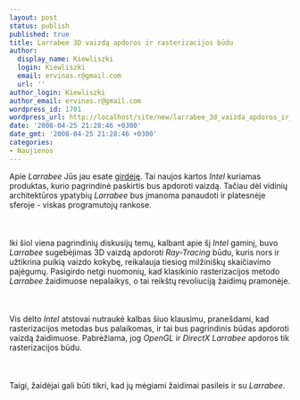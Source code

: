 ```yaml
---
layout: post
status: publish
published: true
title: Larrabee 3D vaizdą apdoros ir rasterizacijos būdu
author:
  display_name: Kiewliszki
  login: Kiewliszki
  email: ervinas.r@gmail.com
  url: ''
author_login: Kiewliszki
author_email: ervinas.r@gmail.com
wordpress_id: 1701
wordpress_url: http://localhost/site/new/larrabee_3d_vaizda_apdoros_ir_rasterizacijos_budu/
date: '2008-04-25 21:28:46 +0300'
date_gmt: '2008-04-25 21:28:46 +0300'
categories:
- Naujienos
---
```

<p>Apie <i>Larrabee</i> Jūs jau esate <a class="ns" href="http://www.technews.lt/index.php?id=Kas&amp;Id=1308">girdėję</a>. Tai naujos kartos <i>Intel</i> kuriamas produktas, kurio pagrindinė paskirtis bus apdoroti vaizdą. Tačiau dėl vidinių architektūros ypatybių <i>Larrabee</i> bus įmanoma panaudoti ir platesnėje sferoje - viskas programutojų rankose.<br />
<br><br />
<br>Iki šiol viena pagrindinių diskusijų temų, kalbant apie šį <i>Intel</i> gaminį, buvo <i>Larrabee</i> sugebėjimas 3D vaizdą apdoroti <i>Ray-Tracing</i> būdu, kuris nors ir užtikrina puikią vaizdo kokybę, reikalauja tiesiog milžiniškų skaičiavimo pajėgumų. Pasigirdo netgi nuomonių, kad klasikinio rasterizacijos metodo <i>Larrabee</i> žaidimuose nepalaikys, o tai reikštų revoliuciją žaidimų pramonėje.<br />
<br><br />
<br>Vis dėlto <i>Intel</i> atstovai nutraukė kalbas šiuo klausimu, pranešdami, kad rasterizacijos metodas bus palaikomas, ir tai bus pagrindinis būdas apdoroti vaizdą žaidimuose. Pabrėžiama, jog <i>OpenGL</i> ir <i>DirectX</i> <i>Larrabee</i> apdoros tik rasterizacijos būdu.<br />
<br><br />
<br>Taigi, žaidėjai gali būti tikri, kad jų mėgiami žaidimai pasileis ir su <i>Larrabee</i>.    </p>

